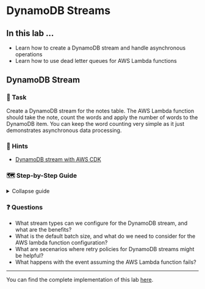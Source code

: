 # DynamoDB Streams

## In this lab …

- Learn how to create a DynamoDB stream and handle asynchronous operations
- Learn how to use dead letter queues for AWS Lambda functions

## DynamoDB Stream

### 📝 Task

Create a DynamoDB stream for the notes table. The AWS Lambda function should take the note, count the words and apply the number of words to the DynamoDB item. You can keep the word counting very simple as it just demonstrates asynchronous data processing.

### 🔎 Hints

- [DynamoDB stream with AWS CDK](https://docs.aws.amazon.com/cdk/api/latest/docs/aws-lambda-event-sources-readme.html#dynamodb-streams)

### 🗺  Step-by-Step Guide

<details>
<summary>Collapse guide</summary>

1. Extend the `.projenrc.js` configuration to add new CDK dependencies:
  ```js
  const project = new AwsCdkTypeScriptApp({
    // …
    cdkDependencies: [
      '@aws-cdk/aws-lambda-nodejs',
      '@aws-cdk/aws-apigatewayv2',
      '@aws-cdk/aws-apigatewayv2-integrations',
      '@aws-cdk/aws-dynamodb',
      '@aws-cdk/aws-lambda',
      '@aws-cdk/aws-lambda-event-sources'
    ],
    // …
  });
  ```
1. Extend the CloudFormation stack in `./src/main.ts` file:
  ```ts
  // … (more imports from previous labs)
  import * as lambda from '@aws-cdk/aws-lambda';
  import * as lambdaNodeJs from '@aws-cdk/aws-lambda-nodejs';
  import * as lambdaEventSources from '@aws-cdk/aws-lambda-event-sources';

  export class MyStack extends Stack {
    constructor(scope: Construct, id: string, props: StackProps = {}) {
      super(scope, id, props);

      const notesTable = new dynamodb.Table(this, 'notes-table', {
        partitionKey: { name: 'id', type: dynamodb.AttributeType.STRING },
        stream: dynamodb.StreamViewType.NEW_IMAGE,
      });

      const wordCount = new lambdaNodeJs.NodejsFunction(this, 'word-count', {
        environment: {
          TABLE_NAME: notesTable.tableName,
        },
      });
      wordCount.addEventSource(new lambdaEventSources.DynamoEventSource(notesTable, {
        startingPosition: lambda.StartingPosition.TRIM_HORIZON,
        retryAttempts: 0,
      }));

      // … (more resources from previous labs)
    }
  }
  ```
1. Create a new file for the AWS lambda function:
  ```bash
  touch src/main.word-count.ts
  ```
1. Implement the AWS lambda function:
  ```ts
  import * as AWS from 'aws-sdk';

  export const handler = async (event: AWSLambda.DynamoDBStreamEvent) => {
    const DB = new AWS.DynamoDB.DocumentClient();

    for (let record of event.Records) {
      if (record.eventName !== 'INSERT' || !record.dynamodb || !record.dynamodb.NewImage) {
        return;
      }

      const id = record.dynamodb.Keys?.id.S;
      const newImage = record.dynamodb.NewImage;
      const content = newImage.content?.S;
      const wordCount = content?.split(' ').length;

      await DB.update({
        Key: {
          id,
        },
        AttributeUpdates: {
          wordCount: {
            Value: wordCount,
          },
        },
        TableName: process.env.TABLE_NAME!,
      }).promise();
    }
  };
  ```
1. Deploy the CloudFormation stack:
  ```
  npm run deploy
  ```
1. Make a HTTP request:
  ```bash
  curl -X POST https://XXXXXX.execute-api.eu-central-1.amazonaws.com/notes --data '{ "title": "Count me", "content": "Lorem ipsum dolor sit amet, consectetur adipiscing elit. Nulla vitae." }' -H 'Content-Type: application/json' -i
  ```
1. Go to the [DynamoDB console](https://console.aws.amazon.com/dynamodbv2) and check the word count.

</details>

### ❓ Questions

- What stream types can we configure for the DynamoDB stream, and what are the benefits?
- What is the default batch size, and what do we need to consider for the AWS lambda function configuration?
- What are secenarios where retry policies for DynamoDB streams might be helpful? 
- What happens with the event assuming the AWS Lambda function fails?

---

You can find the complete implementation of this lab [here](https://github.com/superluminar-io/serverless-workshop/tree/main/packages/lab4).
